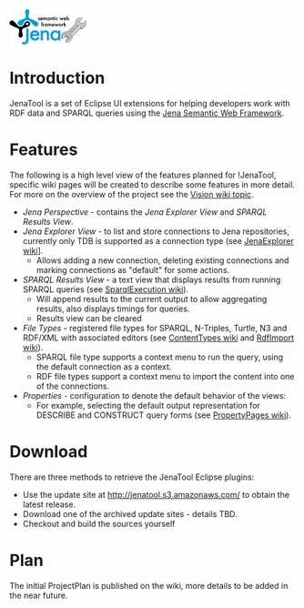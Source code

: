 ![](https://raw.githubusercontent.com/johnstonskj/jenatool/master/org.johnstonshome.jenatool.ui/icons/jenatool-logo-small.png)

# Introduction 

JenaTool is a set of Eclipse UI extensions for helping developers
work with RDF data and SPARQL queries using the [Jena Semantic Web Framework](http://jena.sourceforge.net/documentation.html).

# Features

The following is a high level view of the features planned for !JenaTool, specific wiki pages will be created to describe some features in more detail. For more on the overview of the project see the [Vision wiki topic](wiki/Vision).

* _Jena Perspective_ - contains the _Jena Explorer View_ and _SPARQL Results View_.
* _Jena Explorer View_ - to list and store connections to Jena repositories, currently only TDB is supported as a connection type (see [JenaExplorer wiki](wiki/JenaExplorer)].
  * Allows adding a new connection, deleting existing connections and marking connections as "default" for some actions.
* _SPARQL Results View_ - a text view that displays results from running SPARQL queries (see [SparqlExecution wiki](wiki/SparqlExecution)).
  * Will append results to the current output to allow aggregating results, also displays timings for queries.
  * Results view can be cleared
* _File Types_ - registered file types for SPARQL, N-Triples, Turtle, N3 and RDF/XML with associated editors (see [ContentTypes wiki](wiki/ContentTypes) and [RdfImport wiki](wiki/RdfImport)).
  * SPARQL file type supports a context menu to run the query, using the default connection as a context.
  * RDF file types support a context menu to import the content into one of the connections.
* _Properties_ - configuration to denote the default behavior of the views:
  * For example, selecting the default output representation for DESCRIBE and CONSTRUCT query forms (see [PropertyPages wiki](wiki/PropertyPages)).

# Download

There are three methods to retrieve the JenaTool Eclipse plugins:

- Use the update site at <http://jenatool.s3.amazonaws.com/> to obtain the latest release.
- Download one of the archived update sites - details TBD.
- Checkout and build the sources yourself

# Plan 

The initial ProjectPlan is published on the wiki, more details to be added in the near future.
